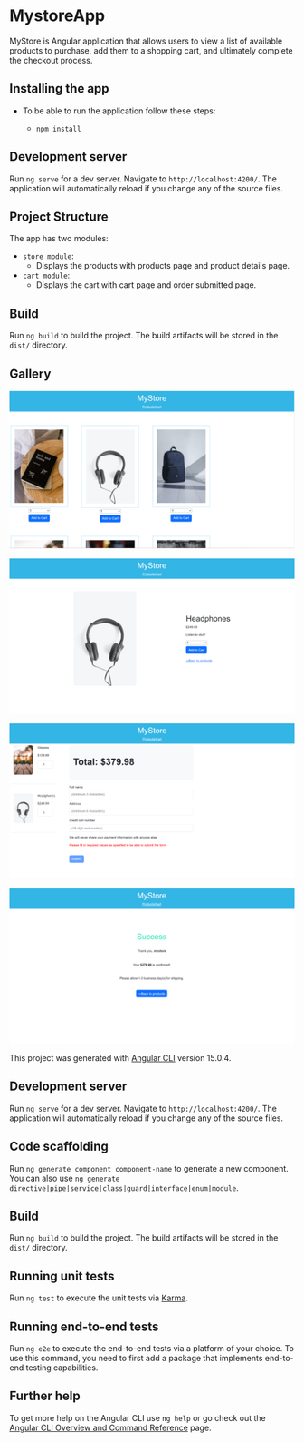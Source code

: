 # MystoreApp

MyStore is Angular application that allows users to view a list of available products to purchase, add them to a shopping cart, and ultimately complete the checkout process. 

## Installing the app

* To be able to run the application follow these steps: 

    * `npm install`

## Development server

Run `ng serve` for a dev server. Navigate to `http://localhost:4200/`. The application will automatically reload if you change any of the source files.

## Project Structure

The app has two modules:

* `store module`: 
    * Displays the products with products page and product details page.
* `cart module`: 
    * Displays the cart with cart page and order submitted page.

## Build

Run `ng build` to build the project. The build artifacts will be stored in the `dist/` directory.

## Gallery

![MyStore product list](home.png)

![MyStore product detail](details.png)

![MyStore cart](cart.png)

![MyStore confirmation](confirmation.png)

This project was generated with [Angular CLI](https://github.com/angular/angular-cli) version 15.0.4.

## Development server

Run `ng serve` for a dev server. Navigate to `http://localhost:4200/`. The application will automatically reload if you change any of the source files.

## Code scaffolding

Run `ng generate component component-name` to generate a new component. You can also use `ng generate directive|pipe|service|class|guard|interface|enum|module`.

## Build

Run `ng build` to build the project. The build artifacts will be stored in the `dist/` directory.

## Running unit tests

Run `ng test` to execute the unit tests via [Karma](https://karma-runner.github.io).

## Running end-to-end tests

Run `ng e2e` to execute the end-to-end tests via a platform of your choice. To use this command, you need to first add a package that implements end-to-end testing capabilities.

## Further help

To get more help on the Angular CLI use `ng help` or go check out the [Angular CLI Overview and Command Reference](https://angular.io/cli) page.
